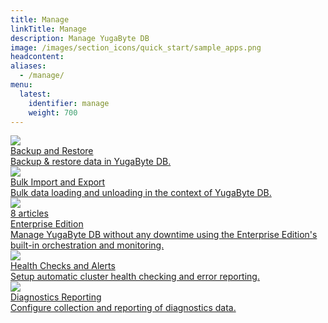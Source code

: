 ```yaml
---
title: Manage
linkTitle: Manage
description: Manage YugaByte DB
image: /images/section_icons/quick_start/sample_apps.png
headcontent:
aliases:
  - /manage/
menu:
  latest:
    identifier: manage
    weight: 700
---
```


<div class="row">
  <div class="col-12 col-md-6 col-lg-12 col-xl-6">
    <a class="section-link icon-offset" href="backup-restore/">
      <div class="head">
        <img class="icon" src="/images/section_icons/manage/backup.png" aria-hidden="true" />
        <div class="title">Backup and Restore</div>
      </div>
      <div class="body">
        Backup & restore data in YugaByte DB.
      </div>
    </a>
  </div>

  <div class="col-12 col-md-6 col-lg-12 col-xl-6">
    <a class="section-link icon-offset" href="bulk-import-export/">
      <div class="head">
        <img class="icon" src="/images/section_icons/index/deploy.png" aria-hidden="true" />
        <div class="title">Bulk Import and Export</div>
      </div>
      <div class="body">
        Bulk data loading and unloading in the context of YugaByte DB.
      </div>
    </a>
  </div>

  <div class="col-12 col-md-6 col-lg-12 col-xl-6">
    <a class="section-link icon-offset" href="enterprise-edition/">
      <div class="head">
        <img class="icon" src="/images/section_icons/manage/enterprise.png" aria-hidden="true" />
        <div class="articles">8 articles</div>
        <div class="title">Enterprise Edition</div>
      </div>
      <div class="body">
        Manage YugaByte DB without any downtime using the Enterprise Edition's built-in orchestration and monitoring.
      </div>
    </a>
  </div>

  <div class="col-12 col-md-6 col-lg-12 col-xl-6">
    <a class="section-link icon-offset" href="cluster-health/">
      <div class="head">
        <img class="icon" src="/images/section_icons/manage/diagnostics.png" aria-hidden="true" />
        <div class="title">Health Checks and Alerts</div>
      </div>
      <div class="body">
        Setup automatic cluster health checking and error reporting.
      </div>
    </a>
  </div>

  <div class="col-12 col-md-6 col-lg-12 col-xl-6">
    <a class="section-link icon-offset" href="diagnostics-reporting/">
      <div class="head">
        <img class="icon" src="/images/section_icons/manage/diagnostics.png" aria-hidden="true" />
        <div class="title">Diagnostics Reporting</div>
      </div>
      <div class="body">
        Configure collection and reporting of diagnostics data.
      </div>
    </a>
  </div>
</div>
